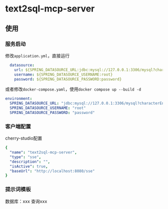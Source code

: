 # text2sql-mcp-server

## 使用
### 服务启动
修改`application.yml`，直接运行
```yaml
  datasource:
    url: ${SPRING_DATASOURCE_URL:jdbc:mysql://127.0.0.1:3306/mysql?characterEncoding=UTF-8&useSSL=false&serverTimezone=Asia/Shanghai&allowPublicKeyRetrieval=true}
    username: ${SPRING_DATASOURCE_USERNAME:root}
    password: ${SPRING_DATASOURCE_PASSWORD:password}
```
或者修改`docker-compose.yaml`，使用`docker compose up --build -d`
```yaml
environment:
  SPRING_DATASOURCE_URL: "jdbc:mysql://127.0.0.1:3306/mysql?characterEncoding=UTF-8&useSSL=false&serverTimezone=Asia/Shanghai&allowPublicKeyRetrieval=true"
  SPRING_DATASOURCE_USERNAME: "root"
  SPRING_DATASOURCE_PASSWORD: "password"
```
### 客户端配置
cherry-studio配置
```yaml
{
  "name": "text2sql-mcp-server",
  "type": "sse",
  "description": "",
  "isActive": true,
  "baseUrl": "http://localhost:8080/sse"
}
```
### 提示词模板
数据库：xxx
查询xxx